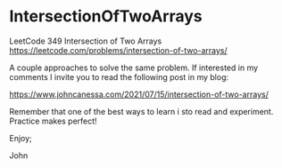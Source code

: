 # IntersectionOfTwoArrays
LeetCode 349 Intersection of Two Arrays
https://leetcode.com/problems/intersection-of-two-arrays/

A couple approaches to solve the same problem.
If interested in my comments I invite you to read the following
post in my blog:

https://www.johncanessa.com/2021/07/15/intersection-of-two-arrays/

Remember that one of the best ways to learn i sto read and experiment.
Practice makes perfect!

Enjoy;

John
